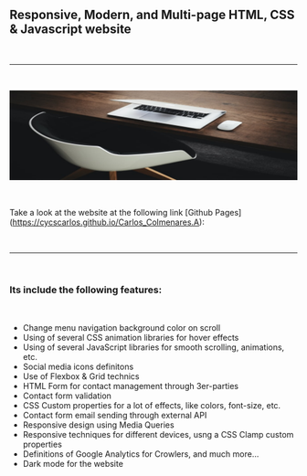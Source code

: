 <h2>Responsive, Modern, and Multi-page HTML, CSS & Javascript website</h2>

<br>

---

<br>

![Website banner!](img/readme7.png)

<br>

Take a look at the website at the following link [Github Pages] (https://cycscarlos.github.io/Carlos_Colmenares.A):

<br>

---

<br>

<h3>Its include the following features:</h3>

<br>

<ul>
<li>Change menu navigation background color on scroll</li>
<li>Using of several CSS animation libraries for hover effects</li>
<li>Using of several JavaScript libraries for smooth scrolling, animations, etc.</li>
<li>Social media icons definitons</li>
<li>Use of Flexbox & Grid technics</li>
<li>HTML Form for contact management through 3er-parties</li>
<li>Contact form validation</li>
<li>CSS Custom properties for a lot of effects, like colors, font-size, etc.</li>
<li>Contact form email sending through external API</li>
<li>Responsive design using Media Queries</li>
<li>Responsive techniques for different devices, usng a CSS Clamp custom properties</li>
<li>Definitions of Google Analytics for Crowlers, and much more...</li>
<li>Dark mode for the website</li>
</ul>
